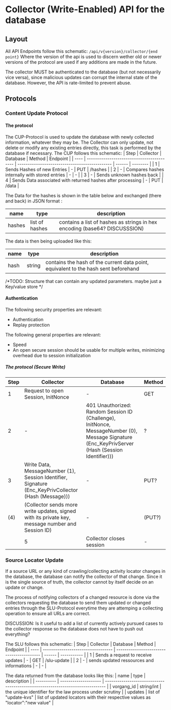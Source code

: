 # Collector (Write-Enabled) API for the database
## Layout
All API Endpoints follow this schematic:
`/api/v{version}/collector/{end point}` 
Where the version of the api is used to discern wether old or newer versions of the protocol are used if any additions are made in the future.

The collector MUST be authenticated to the database (but not necessarily vice versa), since malicious updates can corrupt the internal state of the database. However, the API is rate-limited to prevent abuse.


## Protocols
### Content Update Protocol
#### The protocol
The CUP-Protocol is used to update the database with newly collected information, whatever they may be.
The Collector can only update, not delete or modify any existing entries directly, this task is performed by the database if necessary.
The CUP follows this schematic:
 | Step | Collector                                  | Database                                       | Method | Endpoint |
 | ---- | ------------------------------------------ | ---------------------------------------------- | ------ | -------- |
 | 1    | Sends Hashes of new Entries                | -                                              | PUT    | /hashes  |
 | 2    | -                                          | Compares hashes internally with stored entries | -      | -        |
 | 3    | -                                          | Sends unknown hashes back                      |
 | 4    | Sends Data associated with returned hashes after processing | -                                              | PUT    | /data    |

The Data for the hashes is shown in the table below and exchanged (there and back) in JSON format :

| name   | type           | description                                                                |
| ------ | -------------- | -------------------------------------------------------------------------- |
| hashes | list of hashes | contains a list of hashes as strings in hex encoding (base64? DISCUSSSION) |

The data is then being uploaded like this:

| name | type   | description                                                                         |
| ---- | ------ | ----------------------------------------------------------------------------------- |
| hash | string | contains the hash of the current data point, equivalent to the hash sent beforehand |
/*TODO: Structure that can contain any updated parameters. maybe just a Key/value store */

#### Authentication
The following security properties are relevant:
  - Authentication
  - Replay protection

The following general properties are relevant:
  - Speed
  - An open secure session should be usable for multiple writes, minimizing overhead due to session initialization
##### The protocol (Secure Write)
 | Step | Collector                                  | Database                                                           | Method |
 | ---- | ------------------------------------------ | ------------------------------------------------------------------ | ------ |
 | 1    | Request to open Session, InitNonce         | -                                                                  | GET    |
 | 2    | -                                          | 401 Unauthorized: Random Session ID (Challenge), InitNonce, MessageNumber (0), Message Signature (Enc_KeyPrivServer (Hash (Session Identifier)))                                                                           | ?      |
 | 3    | Write Data, MessageNumber (1), Session Identifier, Signature (Enc_KeyPrivCollector (Hash (Message))) |-  | PUT?
 | (4)  | (Collector sends more write updates, signed with its private key, message number and Session ID)  | -                                                                  | (PUT?)   |
 | 5    | Collector closes session                   | -                                                                   | PUT?            

 ### Source Locator Update

If a source URL or any kind of crawling/collecting activity locator changes in the database, the database can notify the collector of that change.
Since it is the single source of truth, the collector cannot by itself decide on an update or change.

The process of notifying collectors of a changed resource is done via the collectors requesting the database to send them updated or changed entries through the SLU-Protocol everytime they are attemping a collecting operation to ensure all URLs are correct.

DISCUSSION: Is it useful to add a list of currently actively pursued cases to the collector response so the database does not have to push out everything?

The SLU follows this schematic:
 | Step | Collector                          | Database                                  | Method | Endpoint    |
 | ---- | ---------------------------------- | ----------------------------------------- | ------ | ----------- |
 | 1    | Sends a request to receive updates | -                                         | GET    | /slu-update |
 | 2    | -                                  | sends updated ressources and informations | -      | -           |

The data returned from the database looks like this:
| name       | type                 | description                                                                    |
| ---------- | -------------------- | ------------------------------------------------------------------------------ |
| vorgang_id | string/int           | the unique identifier for the law process under scrutiny                       |
| updates    | list of "update-kvs" | list of updated locators with their respective values as "locator":"new value" |
